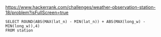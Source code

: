 https://www.hackerrank.com/challenges/weather-observation-station-18/problem?isFullScreen=true



~~~
SELECT ROUND(ABS(MAX(lat_n) - MIN(lat_n)) + ABS(MAX(long_w) - MIN(long_w)),4)
FROM station
~~~
